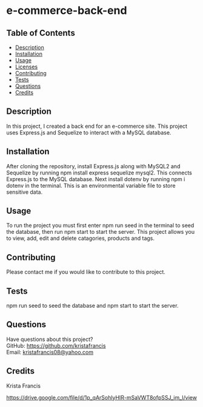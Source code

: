 # e-commerce-back-end
  ## Table of Contents
  * [Description](#description)
  * [Installation](#installation)
  * [Usage](#usage)
  * [Licenses](#licenses)
  * [Contributing](#contributing)
  * [Tests](#tests)
  * [Questions](#questions)
  * [Credits](#credits)
  ## Description
  In this project, I created a back end for an e-commerce site.  This project uses Express.js and Sequelize to interact with a MySQL database.  
  ## Installation
  After cloning the repository, install Express.js along with MySQL2 and Sequelize by running npm install express sequelize mysql2.  This connects Express.js to the MySQL database.  Next install dotenv by running npm i dotenv in the terminal.  This is an environmental variable file to store sensitive data.
  ## Usage
  To run the project you must first enter npm run seed in the terminal to seed the database, then run npm start to start the server.  This project allows you to view, add, edit and delete catagories, products and tags.
  
  ## Contributing
  Please contact me if you would like to contribute to this project.
  ## Tests
  npm run seed to seed the database and npm start to start the server.
  ## Questions
  Have questions about this project?  
  GitHub: https://github.com/kristafrancis  
  Email: kristafrancis08@yahoo.com
  ## Credits
  Krista Francis

https://drive.google.com/file/d/1p_qArSohlyHIR-mSaVWT8ofpSSJ_im_l/view